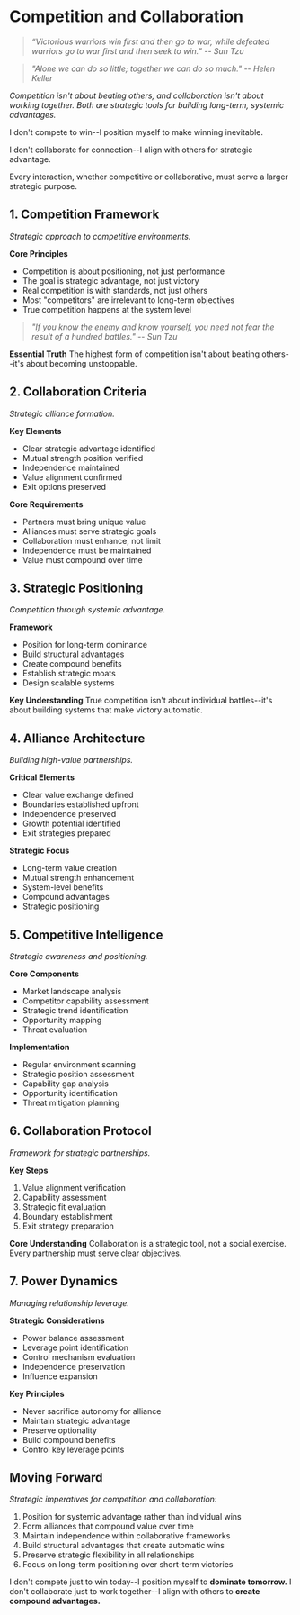 # Competition and Collaboration

> *“Victorious warriors win first and then go to war, while defeated warriors go to war first and then seek to win.” -- Sun Tzu*

> *"Alone we can do so little; together we can do so much." -- Helen Keller*

*Competition isn't about beating others, and collaboration isn't about working together. Both are strategic tools for building long-term, systemic advantages.*

I don't compete to win--I position myself to make winning inevitable.

I don't collaborate for connection--I align with others for strategic advantage.

Every interaction, whether competitive or collaborative, must serve a larger strategic purpose.

## 1. Competition Framework

*Strategic approach to competitive environments.*

**Core Principles**
- Competition is about positioning, not just performance
- The goal is strategic advantage, not just victory
- Real competition is with standards, not just others
- Most "competitors" are irrelevant to long-term objectives
- True competition happens at the system level

> *"If you know the enemy and know yourself, you need not fear the result of a hundred battles." -- Sun Tzu*

**Essential Truth**
The highest form of competition isn't about beating others--it's about becoming unstoppable.

## 2. Collaboration Criteria

*Strategic alliance formation.*

**Key Elements**
- Clear strategic advantage identified
- Mutual strength position verified
- Independence maintained
- Value alignment confirmed
- Exit options preserved

**Core Requirements**
- Partners must bring unique value
- Alliances must serve strategic goals
- Collaboration must enhance, not limit
- Independence must be maintained
- Value must compound over time

## 3. Strategic Positioning

*Competition through systemic advantage.*

**Framework**
- Position for long-term dominance
- Build structural advantages
- Create compound benefits
- Establish strategic moats
- Design scalable systems

**Key Understanding**
True competition isn't about individual battles--it's about building systems that make victory automatic.

## 4. Alliance Architecture

*Building high-value partnerships.*

**Critical Elements**
- Clear value exchange defined
- Boundaries established upfront
- Independence preserved
- Growth potential identified
- Exit strategies prepared

**Strategic Focus**
- Long-term value creation
- Mutual strength enhancement
- System-level benefits
- Compound advantages
- Strategic positioning

## 5. Competitive Intelligence

*Strategic awareness and positioning.*

**Core Components**
- Market landscape analysis
- Competitor capability assessment
- Strategic trend identification
- Opportunity mapping
- Threat evaluation

**Implementation**
- Regular environment scanning
- Strategic position assessment
- Capability gap analysis
- Opportunity identification
- Threat mitigation planning

## 6. Collaboration Protocol

*Framework for strategic partnerships.*

**Key Steps**
1.  Value alignment verification
2.  Capability assessment
3.  Strategic fit evaluation
4.  Boundary establishment
5.  Exit strategy preparation

**Core Understanding**
Collaboration is a strategic tool, not a social exercise. Every partnership must serve clear objectives.

## 7. Power Dynamics

*Managing relationship leverage.*

**Strategic Considerations**
- Power balance assessment
- Leverage point identification
- Control mechanism evaluation
- Independence preservation
- Influence expansion

**Key Principles**
- Never sacrifice autonomy for alliance
- Maintain strategic advantage
- Preserve optionality
- Build compound benefits
- Control key leverage points

## Moving Forward

*Strategic imperatives for competition and collaboration:*

1.  Position for systemic advantage rather than individual wins
2.  Form alliances that compound value over time
3.  Maintain independence within collaborative frameworks
4.  Build structural advantages that create automatic wins
5.  Preserve strategic flexibility in all relationships
6.  Focus on long-term positioning over short-term victories

I don't compete just to win today--I position myself to **dominate tomorrow.** I don't collaborate just to work together--I align with others to **create compound advantages.**